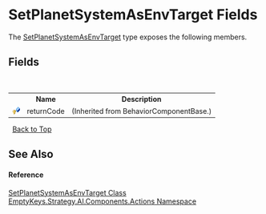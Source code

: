 # SetPlanetSystemAsEnvTarget Fields
 

The <a href="T_EmptyKeys_Strategy_AI_Components_Actions_SetPlanetSystemAsEnvTarget">SetPlanetSystemAsEnvTarget</a> type exposes the following members.


## Fields
&nbsp;<table><tr><th></th><th>Name</th><th>Description</th></tr><tr><td>![Protected field](media/protfield.gif "Protected field")</td><td>returnCode</td><td> (Inherited from BehaviorComponentBase.)</td></tr></table>&nbsp;
<a href="#setplanetsystemasenvtarget-fields">Back to Top</a>

## See Also


#### Reference
<a href="T_EmptyKeys_Strategy_AI_Components_Actions_SetPlanetSystemAsEnvTarget">SetPlanetSystemAsEnvTarget Class</a><br /><a href="N_EmptyKeys_Strategy_AI_Components_Actions">EmptyKeys.Strategy.AI.Components.Actions Namespace</a><br />